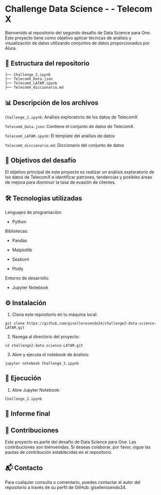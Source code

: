 
# Challenge Data Science - - Telecom X

Bienvenido al repositorio del segundo desafío de Data Science para One. Este proyecto tiene como objetivo aplicar técnicas de análisis y visualización de datos utilizando conjuntos de datos proporcionados por Alura.

## 📁 Estructura del repositorio

```plaintext
├── Challenge_2.ipynb
├── TelecomX_Data.json
├── TelecomX_LATAM.ipynb
├── TelecomX_diccionario.md

```
## 📊 Descripción de los archivos

```Challenge_2.ipynb```: Análisis exploratorio de los datos de TelecomX

```TelecomX_Data.json```: Contiene el conjunto de datos de TelecomX

```TelecomX_LATAM.ipynb```: El template del analisis de datos

```TelecomX_diccionario.md```: Diccionario del conjunto de datos 


## 📌 Objetivos del desafío 

El objetivo principal de este proyecto es realizar un análisis exploratorio de los datos de TelecomX e identificar patrones, tendencias y posibles áreas de mejora para disminuir la tasa de evasión de clientes.

## 🛠️ Tecnologías utilizadas 

Lenguajes de programación:

- Python
  
Bibliotecas:

- Pandas

- Matplotlib

- Seaborn

- Plotly

Entorno de desarrollo:

- Jupyter Notebook



## ⚙️ Instalación

1. Clona este repositorio en tu máquina local:
  ```plaintext
git clone https://github.com/gisellerosendo24/challenge2-data-science-LATAM.git
```

   
2. Navega al directorio del proyecto:
  ```plaintext
cd challenge2-data-science-LATAM.git
```


3. Abre y ejecuta el notebook de ánalisis:
  ```plaintext
jupyter notebook Challenge_2.ipynb
```



## 🚀 Ejecución 
1. Abre Jupyter Notebook:
  ```plaintext
Challenge_2.ipynb
  ```
   
## 📄 Informe final 


## 📌 Contribuciones

Este proyecto es parte del desafío de Data Science para One. Las contribuciones son bienvenidas. Si deseas colaborar, por favor, sigue las pautas de contribución establecidas en el repositorio.

## 📬 Contacto 

Para cualquier consulta o comentario, puedes contactar al autor del repositorio a través de su perfil de GitHub: gisellerosendo24.












   






    
